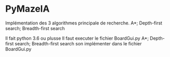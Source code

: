 # PyMazeIA
Implémentation des 3 algorithmes principale de recherche. A*; Depth-first search; Breadth-first search

Il fait python 3.6 ou plusse
Il faut executer le fichier BoardGui.py
A*; Depth-first search; Breadth-first search son implémenter dans le fichier BoardGui.py

